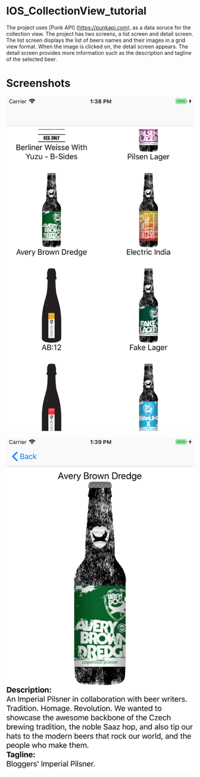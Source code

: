 # IOS_CollectionView_tutorial

The project uses [Punk API] (https://punkapi.com), as a data soruce for the collection view. The project has two screens, a list screen and detail screen. The list screen displays the list of beers names and their images in a grid view format. When the image is clicked on, the detail screen appears. The detail screen provides more information such as the description and tagline of the selected beer. 

# Screenshots

![](images/listScreen.png)

![](images/detailScreen.png)




